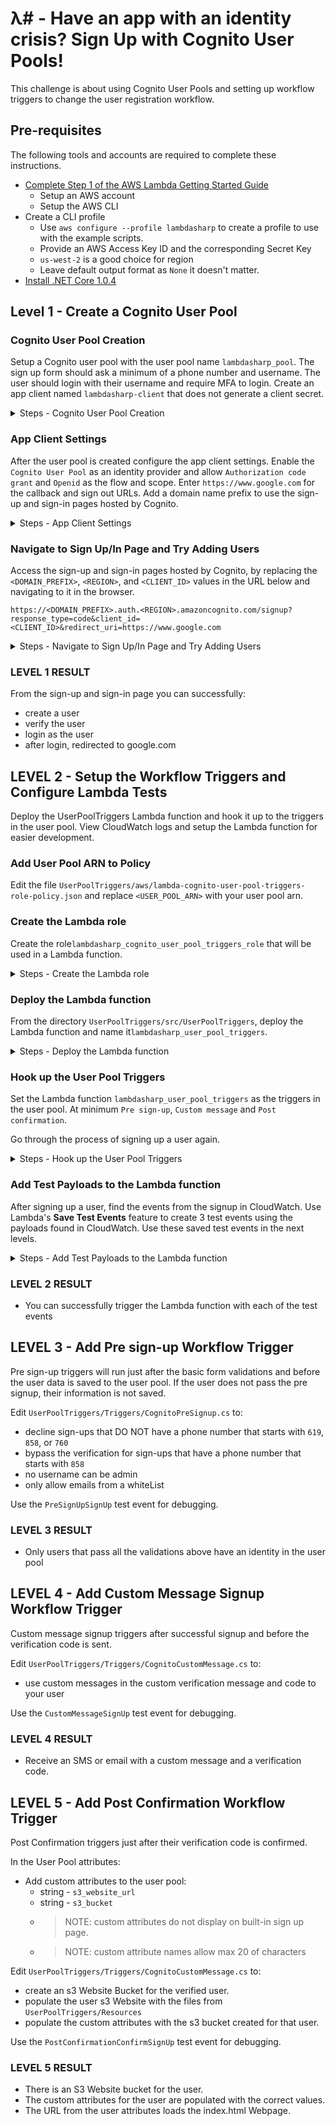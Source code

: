 # λ# - Have an app with an identity crisis? Sign Up with Cognito User Pools! 

This challenge is about using Cognito User Pools and setting up workflow triggers to change the user registration workflow.

## Pre-requisites

The following tools and accounts are required to complete these instructions.

* [Complete Step 1 of the AWS Lambda Getting Started Guide](http://docs.aws.amazon.com/lambda/latest/dg/setup.html)
  * Setup an AWS account
  * Setup the AWS CLI
* Create a CLI profile
  * Use `aws configure --profile lambdasharp` to create a profile to use with the example scripts.
  * Provide an AWS Access Key ID and the corresponding Secret Key
  * `us-west-2` is a good choice for region
  * Leave default output format as `None` it doesn't matter.
* [Install .NET Core 1.0.4](https://github.com/dotnet/core/blob/master/release-notes/download-archives/1.0.4-download.md)

## Level 1 - Create a Cognito User Pool

### Cognito User Pool Creation
Setup a Cognito user pool with the user pool name `lambdasharp_pool`. The sign up form should ask a minimum of a phone number and username. The user should login with their username and require MFA to login. Create an app client named `lambdasharp-client` that does not generate a client secret.

<details>
  <summary>Steps - Cognito User Pool Creation</summary>

* User pool name: `lambdasharp_pool`
    * `Step through settings`
* Attributes
    * How do you want your end users to sign in? `Username`
    * Which standard attributes do you want to require?
        * Email
        * Name
        * Phone number
    * >NOTE: You cannot change these values after creation, but you can add custom attributes at any time.
* Policy
    * What password strength do you want to require?
        * Minimum password length must be greater than 6.
        * >NOTE: You can make the password policy any kind you desire, but for testing, you might not want to make it complicated.
    * Do you want to allow users to sign themselves up? `Allow users to sign themselves up`
    * Leave the rest as default
* Verifications
    * Do you want to enable Multi-Factor Authentication (MFA)? `Required`
    * Do you want to require verification of emails or phone numbers? `Phone`
    * You must provide a role to allow Amazon Cognito to send SMS messages
        * Enter role name: `lambdasharp_cognito_sms_role`
        * Press: `Create Role`
        * >Note: You must create this role during setup
* Message Customizations: On this page, you can customize the message that is sent to the user, leave as default or change it as desired.
* Tags: Leave blank or add tags as desired
* Devices: Leave as default
* App Clients
    * Add an app client
        * App client name: `lambdasharp-client`
        * Uncheck `Generate client secret`
        * Leave the rest as the defaults
* Triggers: Leave as default for now
* Create pool
</details>

### App Client Settings
After the user pool is created configure the app client settings. Enable the `Cognito User Pool` as an identity provider and allow `Authorization code grant` and `Openid` as the flow and scope. Enter `https://www.google.com` for the callback and sign out URLs.
Add a domain name prefix to use the sign-up and sign-in pages hosted by Cognito.

<details>
    <summary>Steps - App Client Settings</summary>
    
* App client settings
    * Enabled Identity Providers
        * Cognito User Pool
* Callback URL(s):
    * Enter `https://www.google.com`
    * > NOTE: callback urls only allow https, Ideally you would have a secure app that you would callback.
* Sign out URL(s): Enter the same url for Callback URL(s)
* Allowed OAuth Flows  
    * Authorization code grant
* Allowed OAuth Scopes
    * Openid
* Save app client settings
* Domain name
    * Can enter any domain name as long as it’s unique
</details>

### Navigate to Sign Up/In Page and Try Adding Users
Access the sign-up and sign-in pages hosted by Cognito, by replacing the `<DOMAIN_PREFIX>`, `<REGION>`, and `<CLIENT_ID>` values in the URL below and navigating to it in the browser.

```
https://<DOMAIN_PREFIX>.auth.<REGION>.amazoncognito.com/signup?response_type=code&client_id=<CLIENT_ID>&redirect_uri=https://www.google.com
```

<details>
    <summary>Steps - Navigate to Sign Up/In Page and Try Adding Users</summary>

* Copy the domain name prefix set in the domain settings and replace `<DOMAIN_PREFIX>`. 
* Replace `<REGION>` with the region you are working in (most likely `us-west-2`.)
* Copy the client id from the `App clients` or `App client settings` section in the User Pool configuration page and replace `<CLIENT_ID>`.
</details>

### LEVEL 1 RESULT
From the sign-up and sign-in page you can successfully:

* create a user
* verify the user
* login as the user
* after login, redirected to google.com

## LEVEL 2 - Setup the Workflow Triggers and Configure Lambda Tests
Deploy the UserPoolTriggers Lambda function and hook it up to the triggers in the user pool. View CloudWatch logs and setup the Lambda function for easier development.

### Add User Pool ARN to Policy
Edit the file `UserPoolTriggers/aws/lambda-cognito-user-pool-triggers-role-policy.json` and replace `<USER_POOL_ARN>` with your user pool arn.

### Create the Lambda role
Create the role`lambdasharp_cognito_user_pool_triggers_role` that will be used in a Lambda function.

<details>
    <summary>Steps - Create the Lambda role</summary>
    
```Shell
cd UserPoolTriggers/aws

aws iam create-role --role-name lambdasharp_cognito_user_pool_triggers_role --assume-role-policy-document file://lambda-cognito-user-pool-triggers-role-trust.json --profile lambdasharp

aws iam put-role-policy --role-name lambdasharp_cognito_user_pool_triggers_role --policy-name lambdasharp_cognito_user_pool_triggers_policy --policy-document file://lambda-cognito-user-pool-triggers-role-policy.json --profile lambdasharp
```
</details>

### Deploy the Lambda function
From the directory `UserPoolTriggers/src/UserPoolTriggers`, deploy the Lambda function and name it`lambdasharp_user_pool_triggers`.

<details>
    <summary>Steps - Deploy the Lambda function</summary>
    
```Shell
cd UserPoolTriggers/src/UserPoolTriggers

dotnet restore

dotnet lambda deploy-function lambdasharp_user_pool_triggers
```

>NOTE: repeat deploy-function command for subsequent deployments

</details>

### Hook up the User Pool Triggers

Set the Lambda function `lambdasharp_user_pool_triggers` as the triggers in the user pool. At minimum `Pre sign-up`, `Custom message` and `Post confirmation`.

Go through the process of signing up a user again.

<details>
	<summary>Steps - Hook up the User Pool Triggers</summary>
	
* Enable the Lambda function in the `Triggers > Pre sign-up` section of the user pool.
* Enable the Lambda function in the `Triggers > Custom message` section of the user pool.
* Enable the Lambda function in the `Triggers > Post confirmation` section of the user pool.
* Using the login URL from earlier, sign up a new user.
</details>

### Add Test Payloads to the Lambda function

After signing up a user, find the events from the signup in CloudWatch. Use Lambda's **Save Test Events** feature to create 3 test events using the payloads found in CloudWatch. Use these saved test events in the next levels.

<details>
	<summary>Steps - Add Test Payloads to the Lambda function</summary>

* Go to the Lambda Console for `lambdasharp_user_pool_triggers`. Click the `monitoring` tab, then `View logs in CloudWatch`.
* Look at the CloudWatch logs and find the payloads for `PreSignUp_SignUp`, `CustomMessage_SignUp`, `PostConfirmation_ConfirmSignUp`.
* Back at the Lambda Console for `lambdasharp_user_pool_triggers`, next to the `Test` button, choose `Configure test events` from the drop down.
* Add `PreSignUpSignUp`, `CustomMessageSignUp`, and `PostConfirmationConfirmSignUp` test events using their respective payloads from CloudWatch.
* This will help speed up development and testing without having to fill out the sign up form every time.

</details>

### LEVEL 2 RESULT

* You can successfully trigger the Lambda function with each of the test events 

## LEVEL 3 - Add Pre sign-up Workflow Trigger
Pre sign-up triggers will run just after the basic form validations and before the user data is saved to the user pool. If the user does not pass the pre signup, their information is not saved.
 
Edit `UserPoolTriggers/Triggers/CognitoPreSignup.cs` to:

* decline sign-ups that DO NOT have a phone number that starts with `619`, `858`, or `760`
* bypass the verification for sign-ups that have a phone number that starts with `858`
* no username can be admin
* only allow emails from a whiteList

Use the `PreSignUpSignUp` test event for debugging.

### LEVEL 3 RESULT
* Only users that pass all the validations above have an identity in the user pool

## LEVEL 4 - Add Custom Message Signup Workflow Trigger
Custom message signup triggers after successful signup and before the verification code is sent.

Edit `UserPoolTriggers/Triggers/CognitoCustomMessage.cs` to:
* use custom messages in the custom verification message and code to your user

Use the `CustomMessageSignUp` test event for debugging.

### LEVEL 4 RESULT
* Receive an SMS or email with a custom message and a verification code.

## LEVEL 5 - Add Post Confirmation Workflow Trigger
Post Confirmation triggers just after their verification code is confirmed.

In the User Pool attributes:

* Add custom attributes to the user pool:
    * string - `s3_website_url`
    * string - `s3_bucket`
    * >NOTE: custom attributes do not display on built-in sign up page.
    * >NOTE: custom attribute names allow max 20 of characters

Edit `UserPoolTriggers/Triggers/CognitoCustomMessage.cs` to:

* create an s3 Website Bucket for the verified user.
* populate the user s3 Website with the files from `UserPoolTriggers/Resources` 
* populate the custom attributes with the s3 bucket created for that user.

Use the `PostConfirmationConfirmSignUp` test event for debugging.

</details>

### LEVEL 5 RESULT
* There is an S3 Website bucket for the user.
* The custom attributes for the user are populated with the correct values.
* The URL from the user attributes loads the index.html Webpage.
